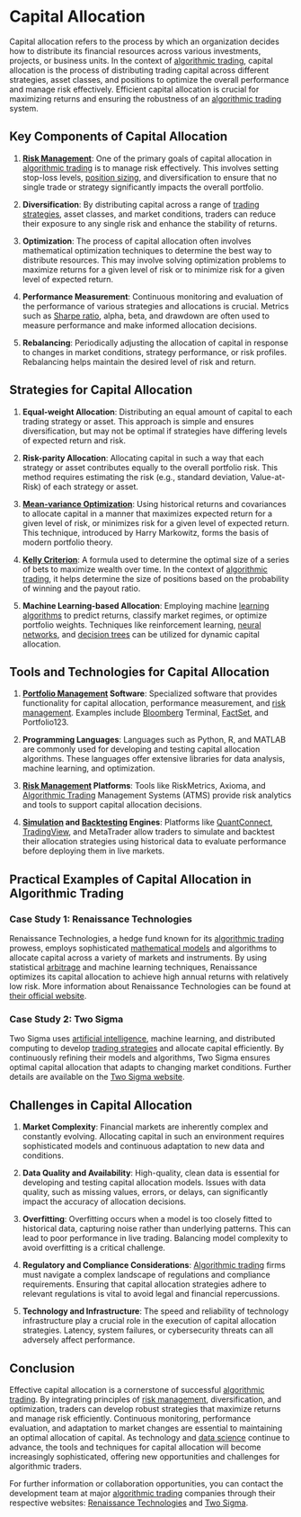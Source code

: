 # Capital Allocation

Capital allocation refers to the process by which an organization decides how to distribute its financial resources across various investments, projects, or business units. In the context of [algorithmic trading](../a/algorithmic_trading.md), capital allocation is the process of distributing trading capital across different strategies, asset classes, and positions to optimize the overall performance and manage risk effectively. Efficient capital allocation is crucial for maximizing returns and ensuring the robustness of an [algorithmic trading](../a/algorithmic_trading.md) system.

## Key Components of Capital Allocation

1. **[Risk Management](../r/risk_management.md)**: One of the primary goals of capital allocation in [algorithmic trading](../a/algorithmic_trading.md) is to manage risk effectively. This involves setting stop-loss levels, [position sizing](../p/position_sizing.md), and diversification to ensure that no single trade or strategy significantly impacts the overall portfolio.

2. **Diversification**: By distributing capital across a range of [trading strategies](../t/trading_strategies.md), asset classes, and market conditions, traders can reduce their exposure to any single risk and enhance the stability of returns.

3. **Optimization**: The process of capital allocation often involves mathematical optimization techniques to determine the best way to distribute resources. This may involve solving optimization problems to maximize returns for a given level of risk or to minimize risk for a given level of expected return.

4. **Performance Measurement**: Continuous monitoring and evaluation of the performance of various strategies and allocations is crucial. Metrics such as [Sharpe ratio](../s/sharpe_ratio.md), alpha, beta, and drawdown are often used to measure performance and make informed allocation decisions.

5. **Rebalancing**: Periodically adjusting the allocation of capital in response to changes in market conditions, strategy performance, or risk profiles. Rebalancing helps maintain the desired level of risk and return.

## Strategies for Capital Allocation

1. **Equal-weight Allocation**: Distributing an equal amount of capital to each trading strategy or asset. This approach is simple and ensures diversification, but may not be optimal if strategies have differing levels of expected return and risk.

2. **Risk-parity Allocation**: Allocating capital in such a way that each strategy or asset contributes equally to the overall portfolio risk. This method requires estimating the risk (e.g., standard deviation, Value-at-Risk) of each strategy or asset.

3. **[Mean-variance Optimization](../m/mean-variance_optimization.md)**: Using historical returns and covariances to allocate capital in a manner that maximizes expected return for a given level of risk, or minimizes risk for a given level of expected return. This technique, introduced by Harry Markowitz, forms the basis of modern portfolio theory.

4. **[Kelly Criterion](../k/kelly_criterion.md)**: A formula used to determine the optimal size of a series of bets to maximize wealth over time. In the context of [algorithmic trading](../a/algorithmic_trading.md), it helps determine the size of positions based on the probability of winning and the payout ratio.

5. **Machine Learning-based Allocation**: Employing machine [learning algorithms](../l/learning_algorithms_in_trading.md) to predict returns, classify market regimes, or optimize portfolio weights. Techniques like reinforcement learning, [neural networks](../n/neural_networks_in_trading.md), and [decision trees](../d/decision_trees.md) can be utilized for dynamic capital allocation.

## Tools and Technologies for Capital Allocation

1. **[Portfolio Management](../p/portfolio_management.md) Software**: Specialized software that provides functionality for capital allocation, performance measurement, and [risk management](../r/risk_management.md). Examples include [Bloomberg](../b/bloomberg.md) Terminal, [FactSet](../f/factset.md), and Portfolio123.

2. **Programming Languages**: Languages such as Python, R, and MATLAB are commonly used for developing and testing capital allocation algorithms. These languages offer extensive libraries for data analysis, machine learning, and optimization.

3. **[Risk Management](../r/risk_management.md) Platforms**: Tools like RiskMetrics, Axioma, and [Algorithmic Trading](../a/algorithmic_trading.md) Management Systems (ATMS) provide risk analytics and tools to support capital allocation decisions.

4. **[Simulation](../s/simulation_in_trading.md) and [Backtesting](../b/backtesting.md) Engines**: Platforms like [QuantConnect](../q/quantconnect.md), [TradingView](../t/tradingview.md), and MetaTrader allow traders to simulate and backtest their allocation strategies using historical data to evaluate performance before deploying them in live markets.

## Practical Examples of Capital Allocation in Algorithmic Trading

### Case Study 1: Renaissance Technologies

Renaissance Technologies, a hedge fund known for its [algorithmic trading](../a/algorithmic_trading.md) prowess, employs sophisticated [mathematical models](../m/mathematical_models_in_trading.md) and algorithms to allocate capital across a variety of markets and instruments. By using statistical [arbitrage](../a/arbitrage.md) and machine learning techniques, Renaissance optimizes its capital allocation to achieve high annual returns with relatively low risk. More information about Renaissance Technologies can be found at [their official website](https://www.rentec.com).

### Case Study 2: Two Sigma

Two Sigma uses [artificial intelligence](../a/artificial_intelligence_in_trading.md), machine learning, and distributed computing to develop [trading strategies](../t/trading_strategies.md) and allocate capital efficiently. By continuously refining their models and algorithms, Two Sigma ensures optimal capital allocation that adapts to changing market conditions. Further details are available on the [Two Sigma website](https://www.twosigma.com).

## Challenges in Capital Allocation

1. **Market Complexity**: Financial markets are inherently complex and constantly evolving. Allocating capital in such an environment requires sophisticated models and continuous adaptation to new data and conditions.

2. **Data Quality and Availability**: High-quality, clean data is essential for developing and testing capital allocation models. Issues with data quality, such as missing values, errors, or delays, can significantly impact the accuracy of allocation decisions.

3. **Overfitting**: Overfitting occurs when a model is too closely fitted to historical data, capturing noise rather than underlying patterns. This can lead to poor performance in live trading. Balancing model complexity to avoid overfitting is a critical challenge.

4. **Regulatory and Compliance Considerations**: [Algorithmic trading](../a/algorithmic_trading.md) firms must navigate a complex landscape of regulations and compliance requirements. Ensuring that capital allocation strategies adhere to relevant regulations is vital to avoid legal and financial repercussions.

5. **Technology and Infrastructure**: The speed and reliability of technology infrastructure play a crucial role in the execution of capital allocation strategies. Latency, system failures, or cybersecurity threats can all adversely affect performance.

## Conclusion

Effective capital allocation is a cornerstone of successful [algorithmic trading](../a/algorithmic_trading.md). By integrating principles of [risk management](../r/risk_management.md), diversification, and optimization, traders can develop robust strategies that maximize returns and manage risk efficiently. Continuous monitoring, performance evaluation, and adaptation to market changes are essential to maintaining an optimal allocation of capital. As technology and [data science](../d/data_science_in_trading.md) continue to advance, the tools and techniques for capital allocation will become increasingly sophisticated, offering new opportunities and challenges for algorithmic traders.

For further information or collaboration opportunities, you can contact the development team at major [algorithmic trading](../a/algorithmic_trading.md) companies through their respective websites: [Renaissance Technologies](https://www.rentec.com) and [Two Sigma](https://www.twosigma.com).